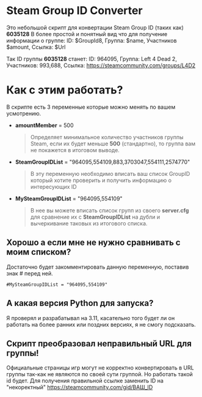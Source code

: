 # Steam Group ID Converter

Это небольшой скрипт для конвертации Steam Group ID (таких как) **6035128** 
В более простой и понятный вид что для получение информации о группе:
ID: $GroupId8, Группа: $name, Участников $amount, Ссылка: $Url

Так ID группы **6035128** станет:
ID: 964095, Группа: Left 4 Dead 2, Участников: 993,688, Ссылка: https://steamcommunity.com/groups/L4D2


# Как с этим работать?
В скрипте есть 3 переменные которые можно менять по вашем усмотрению.
- **amountMember** = 500
	> Определяет минимальное количество участников группы Steam, если их будет меньше **500** (стандартно), то группа вам не покажется в итоговом выводе.
- **SteamGroupIDList** = "964095,554109,883,3703047,554111,2574770"
	> В эту переменную необходимо вписать ваш список GroupID который хотите проверить и получить информацию о интересующих ID
- **MySteamGroupIDList** = "964095,554109"
	> В нее вы можете вписать список групп из своего **server.cfg** для сравнение их с **SteamGroupIDList**  на дубли и вычеркивание таковых из итогового списка.

## Хорошо а если мне не нужно сравнивать с моим списком?

Достаточно будет закомментировать данную переменную, поставив знак # перед ней.

`#MySteamGroupIDList = "964095,554109"`


## А какая версия Python для запуска?

Я проверял и разрабатывал на 3.11, касательно того будет ли он работать на более ранних или поздних версиях, я не смогу подсказать.

## Скрипт преобразовал неправильный URL для группы!
Официальные страницы игр могут не корректно конвертировать в URL группы так-как не являются по своей сути группой. Но работать такой id будет. 
Для получения правильной ссылке заменить ID на "некоректный" https://steamcommunity.com/gid/ВАШ_ID
